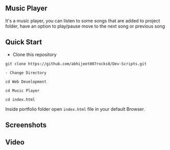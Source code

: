 ##  Music Player

It's a music player, you can listen to some songs that are added to project folder, have an option to play/pause move to the next song or previous song


## **Quick Start**
- Clone this repository

```pwsh
git clone https://github.com/abhijeet007rocks8/Dev-Scripts.git
```

```pwsh
- Change Directory
```

```pwsh
cd Web Development
```

```pwsh
cd Music Player
```

```pwsh
cd index.html
```
Inside portfolio folder open ```index.html``` file in your default Browser.

## Screenshots


## Video


